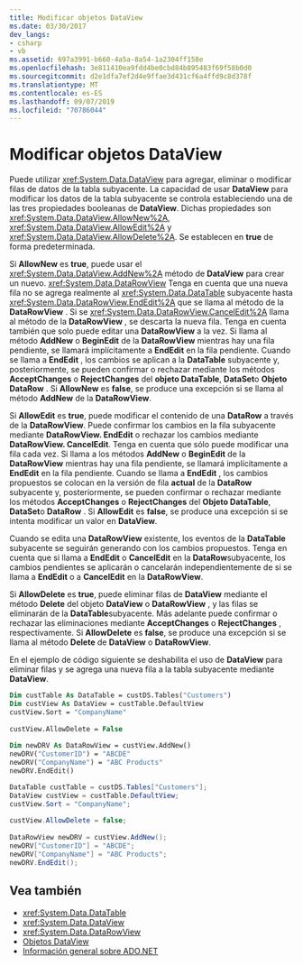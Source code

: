 ```yaml
---
title: Modificar objetos DataView
ms.date: 03/30/2017
dev_langs:
- csharp
- vb
ms.assetid: 697a3991-b660-4a5a-8a54-1a2304ff158e
ms.openlocfilehash: 3e811410ea9fdd4be0cbd84b895483f69f58b0d0
ms.sourcegitcommit: d2e1dfa7ef2d4e9ffae3d431cf6a4ffd9c8d378f
ms.translationtype: MT
ms.contentlocale: es-ES
ms.lasthandoff: 09/07/2019
ms.locfileid: "70786044"
---
```

# <a name="modifying-dataviews"></a>Modificar objetos DataView
Puede utilizar <xref:System.Data.DataView> para agregar, eliminar o modificar filas de datos de la tabla subyacente. La capacidad de usar **DataView** para modificar los datos de la tabla subyacente se controla estableciendo una de las tres propiedades booleanas de **DataView**. Dichas propiedades son <xref:System.Data.DataView.AllowNew%2A>, <xref:System.Data.DataView.AllowEdit%2A> y <xref:System.Data.DataView.AllowDelete%2A>. Se establecen en **true** de forma predeterminada.  
  
 Si **AllowNew** es **true**, puede usar el <xref:System.Data.DataView.AddNew%2A> método de **DataView** para crear un nuevo. <xref:System.Data.DataRowView> Tenga en cuenta que una nueva fila no se agrega realmente al <xref:System.Data.DataTable> subyacente hasta <xref:System.Data.DataRowView.EndEdit%2A> que se llama al método de la **DataRowView** . Si se <xref:System.Data.DataRowView.CancelEdit%2A> llama al método de la **DataRowView** , se descarta la nueva fila. Tenga en cuenta también que solo puede editar una **DataRowView** a la vez. Si llama al método **AddNew** o **BeginEdit** de la **DataRowView** mientras hay una fila pendiente, se llamará implícitamente a **EndEdit** en la fila pendiente. Cuando se llama a **EndEdit** , los cambios se aplican a la **DataTable** subyacente y, posteriormente, se pueden confirmar o rechazar mediante los métodos **AcceptChanges** o **RejectChanges** del **objeto DataTable**, **DataSet**o  **Objeto DataRow** . Si **AllowNew** es **false**, se produce una excepción si se llama al método **AddNew** de la **DataRowView**.  
  
 Si **AllowEdit** es **true**, puede modificar el contenido de una **DataRow** a través de la **DataRowView**. Puede confirmar los cambios en la fila subyacente mediante **DataRowView. EndEdit** o rechazar los cambios mediante **DataRowView. CancelEdit**. Tenga en cuenta que sólo puede modificar una fila cada vez. Si llama a los métodos **AddNew** o **BeginEdit** de la **DataRowView** mientras hay una fila pendiente, se llamará implícitamente a **EndEdit** en la fila pendiente. Cuando se llama a **EndEdit** , los cambios propuestos se colocan en la versión de fila **actual** de la **DataRow** subyacente y, posteriormente, se pueden confirmar o rechazar mediante los métodos **AcceptChanges** o **RejectChanges** del  **Objeto DataTable**, **DataSet**o **DataRow** . Si **AllowEdit** es **false**, se produce una excepción si se intenta modificar un valor en **DataView**.  
  
 Cuando se edita una **DataRowView** existente, los eventos de la **DataTable** subyacente se seguirán generando con los cambios propuestos. Tenga en cuenta que si llama a **EndEdit** o **CancelEdit** en la **DataRow**subyacente, los cambios pendientes se aplicarán o cancelarán independientemente de si se llama a **EndEdit** o a **CancelEdit** en la **DataRowView**.  
  
 Si **AllowDelete** es **true**, puede eliminar filas de **DataView** mediante el método **Delete** del objeto **DataView** o **DataRowView** , y las filas se eliminarán de la **DataTable**subyacente. Más adelante puede confirmar o rechazar las eliminaciones mediante **AcceptChanges** o **RejectChanges** , respectivamente. Si **AllowDelete** es **false**, se produce una excepción si se llama al método **Delete** de **DataView** o **DataRowView**.  
  
 En el ejemplo de código siguiente se deshabilita el uso de **DataView** para eliminar filas y se agrega una nueva fila a la tabla subyacente mediante **DataView**.  
  
```vb  
Dim custTable As DataTable = custDS.Tables("Customers")  
Dim custView As DataView = custTable.DefaultView  
custView.Sort = "CompanyName"  
  
custView.AllowDelete = False  
  
Dim newDRV As DataRowView = custView.AddNew()  
newDRV("CustomerID") = "ABCDE"  
newDRV("CompanyName") = "ABC Products"  
newDRV.EndEdit()  
```  
  
```csharp  
DataTable custTable = custDS.Tables["Customers"];  
DataView custView = custTable.DefaultView;  
custView.Sort = "CompanyName";  
  
custView.AllowDelete = false;  
  
DataRowView newDRV = custView.AddNew();  
newDRV["CustomerID"] = "ABCDE";  
newDRV["CompanyName"] = "ABC Products";  
newDRV.EndEdit();  
```  
  
## <a name="see-also"></a>Vea también

- <xref:System.Data.DataTable>
- <xref:System.Data.DataView>
- <xref:System.Data.DataRowView>
- [Objetos DataView](dataviews.md)
- [Información general sobre ADO.NET](../ado-net-overview.md)
